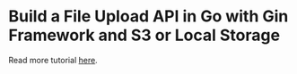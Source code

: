 # Build a File Upload API in Go with Gin Framework and S3 or Local Storage

Read more tutorial [here]().
